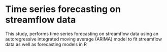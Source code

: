 # Time series forecasting on streamflow data
This study, performs time series forecasting on streamflow data using an autoregressive integrated moving average (ARIMA) model to fit streamflow data as well as forecasting models in R
